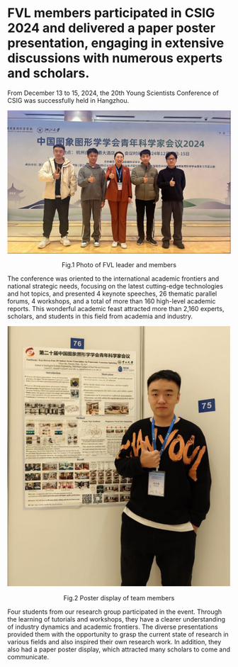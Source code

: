 # FVL members participated in CSIG 2024 and delivered a paper poster presentation, engaging in extensive discussions with numerous experts and scholars.
From December 13 to 15, 2024, the 20th Young Scientists Conference of CSIG was successfully held in Hangzhou. 

![photo](https://github.com/FVL2020/fvl.github.com/blob/master/news_photos/CSIG2024/CSIGhezhao.png)
<p align="center">Fig.1 Photo of FVL leader and members</p>

The conference was oriented to the international academic frontiers and national strategic needs, focusing on the latest cutting-edge technologies and hot topics, and presented 4 keynote speeches, 26 thematic parallel forums, 4 workshops, and a total of more than 160 high-level academic reports. This wonderful academic feast attracted more than 2,160 experts, scholars, and students in this field from academia and industry.

<p align="center">
  <img src="https://github.com/FVL2020/fvl.github.com/blob/master/news_photos/CSIG2024/poster.png" alt="Fig.2 Poster display of team members"/>
</p>
<p align="center">Fig.2 Poster display of team members</p>

Four students from our research group participated in the event. Through the learning of tutorials and workshops, they have a clearer understanding of industry dynamics and academic frontiers. The diverse presentations provided them with the opportunity to grasp the current state of research in various fields and also inspired their own research work. In addition, they also had a paper poster display, which attracted many scholars to come and communicate.
